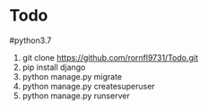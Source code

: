 # Todo
#python3.7



1. git clone https://github.com/rornfl9731/Todo.git  
2. pip install django
3. python manage.py migrate
4. python manage.py createsuperuser
5. python manage.py runserver
